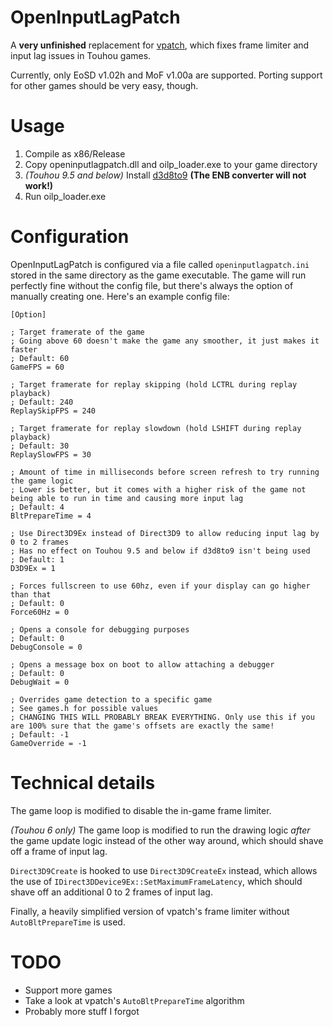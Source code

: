 # OpenInputLagPatch

A **very unfinished** replacement for [vpatch](https://ux.getuploader.com/swmplv75e/), which fixes frame limiter and input lag issues in Touhou games.

Currently, only EoSD v1.02h and MoF v1.00a are supported. Porting support for other games should be very easy, though.

# Usage
1. Compile as x86/Release
2. Copy openinputlagpatch.dll and oilp_loader.exe to your game directory
3. *(Touhou 9.5 and below)* Install [d3d8to9](https://github.com/crosire/d3d8to9) **(The ENB converter will not work!)**
4. Run oilp_loader.exe

# Configuration
OpenInputLagPatch is configured via a file called `openinputlagpatch.ini` stored in the same directory as the game executable. The game will run perfectly fine without the config file, but there's always the option of manually creating one. Here's an example config file:
```
[Option]

; Target framerate of the game
; Going above 60 doesn't make the game any smoother, it just makes it faster
; Default: 60
GameFPS = 60

; Target framerate for replay skipping (hold LCTRL during replay playback)
; Default: 240
ReplaySkipFPS = 240

; Target framerate for replay slowdown (hold LSHIFT during replay playback)
; Default: 30
ReplaySlowFPS = 30

; Amount of time in milliseconds before screen refresh to try running the game logic
; Lower is better, but it comes with a higher risk of the game not being able to run in time and causing more input lag
; Default: 4
BltPrepareTime = 4

; Use Direct3D9Ex instead of Direct3D9 to allow reducing input lag by 0 to 2 frames
; Has no effect on Touhou 9.5 and below if d3d8to9 isn't being used
; Default: 1
D3D9Ex = 1

; Forces fullscreen to use 60hz, even if your display can go higher than that
; Default: 0
Force60Hz = 0

; Opens a console for debugging purposes
; Default: 0
DebugConsole = 0

; Opens a message box on boot to allow attaching a debugger
; Default: 0
DebugWait = 0

; Overrides game detection to a specific game
; See games.h for possible values
; CHANGING THIS WILL PROBABLY BREAK EVERYTHING. Only use this if you are 100% sure that the game's offsets are exactly the same!
; Default: -1
GameOverride = -1
```

# Technical details
The game loop is modified to disable the in-game frame limiter.

*(Touhou 6 only)* The game loop is modified to run the drawing logic *after* the game update logic instead of the other way around, which should shave off a frame of input lag.

`Direct3D9Create` is hooked to use `Direct3D9CreateEx` instead, which allows the use of `IDirect3DDevice9Ex::SetMaximumFrameLatency`, which should shave off an additional 0 to 2 frames of input lag.

Finally, a heavily simplified version of vpatch's frame limiter without `AutoBltPrepareTime` is used.

# TODO
- Support more games
- Take a look at vpatch's `AutoBltPrepareTime` algorithm
- Probably more stuff I forgot
